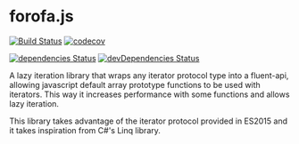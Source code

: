 # forofa.js

[![Build Status](https://travis-ci.org/sergioFreitas1990/forofa.svg?branch=master)](https://travis-ci.org/sergioFreitas1990/forofa)
[![codecov](https://codecov.io/gh/sergioFreitas1990/forofa/branch/master/graph/badge.svg)](https://codecov.io/gh/sergioFreitas1990/forofa)

[![dependencies Status](https://david-dm.org/sergioFreitas1990/forofa/status.svg)](https://david-dm.org/sergioFreitas1990/forofa)
[![devDependencies Status](https://david-dm.org/sergioFreitas1990/forofa/dev-status.svg)](https://david-dm.org/sergioFreitas1990/forofa?type=dev)

A lazy iteration library that wraps any iterator protocol type into a fluent-api, allowing javascript default array prototype functions to be used with iterators. This way it increases performance with some functions and allows lazy iteration.

This library takes advantage of the iterator protocol provided in ES2015 and it takes inspiration from C#'s Linq library.
